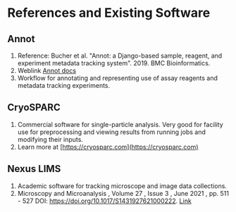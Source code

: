 # References and Existing Software

## Annot
 1. Reference:  Bucher et al. "Annot: a Django-based sample, reagent, and experiment metadata tracking system". 2019. BMC Bioinformatics.
 2. Weblink [Annot docs](https://annot.readthedocs.io/en/latest/man_tutorial.html)
 3. Workflow for annotating and representing use of assay reagents and metadata tracking experiments.

## CryoSPARC

1. Commercial software for single-particle analysis.  Very good for facility use for preprocessing and viewing results from running jobs and modifying their inputs.
2. Learn more at [https://cryosparc.com](https://cryosparc.com)

## Nexus LIMS

1. Academic software for tracking microscope and image data collections.
2. Microscopy and Microanalysis , Volume 27 , Issue 3 , June 2021 , pp. 511 - 527
DOI: https://doi.org/10.1017/S1431927621000222. [Link](https://www.cambridge.org/core/journals/microscopy-and-microanalysis/article/nexuslims-a-laboratory-information-management-system-for-shareduse-electron-microscopy-facilities/C898A36D5FD0C12E38EB9E4C3BFE0FD9)

  
	

